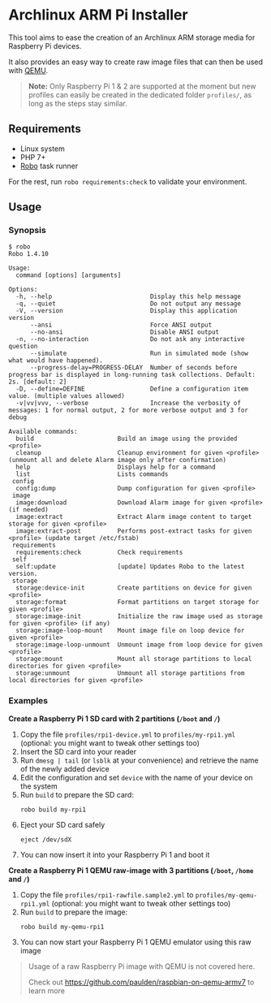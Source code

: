 Archlinux ARM Pi Installer
==========================

This tool aims to ease the creation of an Archlinux ARM storage media for
Raspberry Pi devices.

It also provides an easy way to create raw image files that can then be
used with [QEMU](https://www.qemu.org/).

> **Note:** Only Raspberry Pi 1 & 2 are supported at the moment but new
  profiles can easily be created in the dedicated folder `profiles/`, as
  long as the steps stay similar.

## Requirements

- Linux system
- PHP 7+
- [Robo](https://robo.li/) task runner

For the rest, run `robo requirements:check` to validate your environment.

## Usage

### Synopsis

```
$ robo
Robo 1.4.10

Usage:
  command [options] [arguments]

Options:
  -h, --help                           Display this help message
  -q, --quiet                          Do not output any message
  -V, --version                        Display this application version
      --ansi                           Force ANSI output
      --no-ansi                        Disable ANSI output
  -n, --no-interaction                 Do not ask any interactive question
      --simulate                       Run in simulated mode (show what would have happened).
      --progress-delay=PROGRESS-DELAY  Number of seconds before progress bar is displayed in long-running task collections. Default: 2s. [default: 2]
  -D, --define=DEFINE                  Define a configuration item value. (multiple values allowed)
  -v|vv|vvv, --verbose                 Increase the verbosity of messages: 1 for normal output, 2 for more verbose output and 3 for debug

Available commands:
  build                       Build an image using the provided <profile>
  cleanup                     Cleanup environment for given <profile> (unmount all and delete Alarm image only after confirmation)
  help                        Displays help for a command
  list                        Lists commands
 config
  config:dump                 Dump configuration for given <profile>
 image
  image:download              Download Alarm image for given <profile> (if needed)
  image:extract               Extract Alarm image content to target storage for given <profile>
  image:extract-post          Performs post-extract tasks for given <profile> (update target /etc/fstab)
 requirements
  requirements:check          Check requirements
 self
  self:update                 [update] Updates Robo to the latest version.
 storage
  storage:device-init         Create partitions on device for given <profile>
  storage:format              Format partitions on target storage for given <profile>
  storage:image-init          Initialize the raw image used as storage for given <profile> (if any)
  storage:image-loop-mount    Mount image file on loop device for given <profile>
  storage:image-loop-unmount  Unmount image from loop device for given <profile>
  storage:mount               Mount all storage partitions to local directories for given <profile>
  storage:unmount             Unmount all storage partitions from local directories for given <profile>
```

### Examples

**Create a Raspberry Pi 1 SD card with 2 partitions (`/boot` and `/`)**

1. Copy the file `profiles/rpi1-device.yml` to `profiles/my-rpi1.yml`
   (optional: you might want to tweak other settings too)
1. Insert the SD card into your reader
1. Run `dmesg | tail` (or `lsblk` at your convenience) and retrieve the
   name of the newly added device
1. Edit the configuration and set `device` with the name of your device
   on the system
1. Run `build` to prepare the SD card:
    ```shell
    robo build my-rpi1
    ```
1. Eject your SD card safely
    ```shell
    eject /dev/sdX
    ```
1. You can now insert it into your Raspberry Pi 1 and boot it

**Create a Raspberry Pi 1 QEMU raw-image with 3 partitions (`/boot`,
  `/home` and `/`)**

1. Copy the file `profiles/rpi1-rawfile.sample2.yml` to
   `profiles/my-qemu-rpi1.yml` (optional: you might want to tweak other
   settings too)
1. Run `build` to prepare the image:
    ```shell
    robo build my-qemu-rpi1
    ```
1. You can now start your Raspberry Pi 1 QEMU emulator using this raw
image

> Usage of a raw Raspberry Pi image with QEMU is not covered here.
> 
> Check out https://github.com/paulden/raspbian-on-qemu-armv7 to learn
> more
